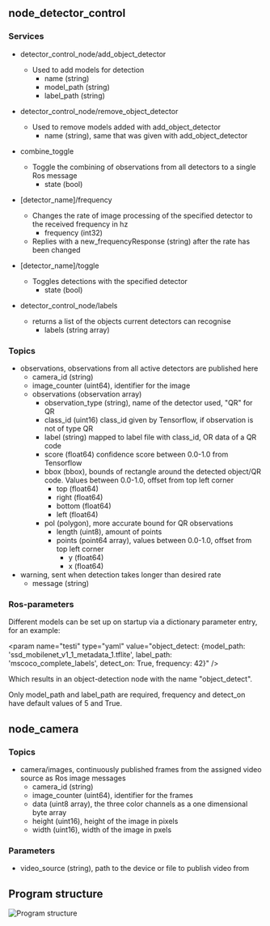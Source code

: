 ## node_detector_control

### Services

* detector_control_node/add_object_detector
  * Used to add models for detection
    * name (string)
    * model_path (string)
    * label_path (string)
* detector_control_node/remove_object_detector
  * Used to remove models added with add_object_detector
    * name (string), same that was given with add_object_detector
* combine_toggle
  * Toggle the combining of observations from all detectors to a single Ros message
    * state (bool)
* [detector_name]/frequency
  * Changes the rate of image processing of the specified detector to the received frequency in hz
    * frequency (int32)
  * Replies with a new_frequencyResponse (string) after the rate has been changed
* [detector_name]/toggle
  * Toggles detections with the specified detector
    * state (bool)

* detector_control_node/labels
  * returns a list of the objects current detectors can recognise
  	* labels (string array)
      
### Topics

* observations, observations from all active detectors are published here
    * camera_id (string)
    * image_counter (uint64), identifier for the image
    * observations (observation array)
      * observation_type (string), name of the detector used, "QR" for QR
      * class_id (uint16) class_id given by Tensorflow, if observation is not of type QR
      * label (string) mapped to label file with class_id, OR data of a QR code
      * score (float64) confidence score between 0.0-1.0 from Tensorflow 
      * bbox (bbox), bounds of rectangle around the detected object/QR code. Values between 0.0-1.0, offset from top left corner
        * top (float64)
        * right (float64)
        * bottom (float64)
        * left (float64)
      * pol (polygon), more accurate bound for QR observations
        * length (uint8), amount of points
        * points (point64 array), values between 0.0-1.0, offset from top left corner
          * y (float64)
          * x (float64)
* warning, sent when detection takes longer than desired rate
  * message (string)
  
### Ros-parameters

Different models can be set up on startup via a dictionary parameter entry, for an example:

\<param name="testi" type="yaml" value="object_detect: {model_path: 'ssd_mobilenet_v1_1_metadata_1.tflite', label_path: 'mscoco_complete_labels', detect_on: True, frequency: 42}" /\>

Which results in an object-detection node with the name "object_detect".

Only model_path and label_path are required, frequency and detect_on have default values of 5 and True.


## node_camera

### Topics

* camera/images, continuously published frames from the assigned video source as Ros image messages
  * camera_id (string) 
  * image_counter (uint64), identifier for the frames
  * data (uint8 array), the three color channels as a one dimensional byte array
  * height (uint16), height of the image in pixels
  * width (uint16), width of the image in pxels
  
### Parameters

* video_source (string), path to the device or file to publish video from

## Program structure

![](https://raw.githubusercontent.com/Konenako/Ohtuprojekti-kesa2020/master/documentation/program_structure.png "Program structure")

